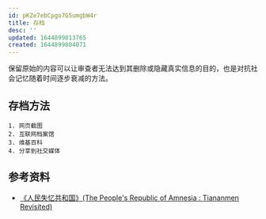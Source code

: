 ```yaml
---
id: pKZe7ebCpgo7G5umgbW4r
title: 存档
desc: ''
updated: 1644899813765
created: 1644899804071
---
```


保留原始的内容可以让审查者无法达到其删除或隐藏真实信息的目的，也是对抗社会记忆随着时间逐步衰减的方法。

## 存档方法

    1. 网页截图
    2. 互联网档案馆
    3. 维基百科
    4. 分享到社交媒体

## 参考资料

- [《人民失忆共和国》(The People's Republic of Amnesia : Tiananmen Revisited)](https://books.google.com.hk/books/about/The_People_s_Republic_of_Amnesia.html?id=MXVYAwAAQBAJ&printsec=frontcover&source=kp_read_button&hl=en&redir_esc=y#v=onepage&q&f=false)